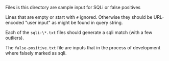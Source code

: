 Files is this directory are sample input for SQLi or false positives

Lines that are empty or start with `#` ignored.  Otherwise they should
be URL-encoded "user input" as might be found in query string.

Each of the `sqli-\*.txt` files should generate a sqli match (with a few
outliers).

The `false-positive.txt` file are inputs that in the process of
development where falsely marked as sqli.


